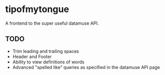 # tipofmytongue

A frontend to the super useful datamuse API.

## TODO

- Trim leading and trailing spaces
- Header and Footer
- Ability to view definitions of words
- Advanced "spelled like" queries as specified in the datamuse API page
